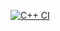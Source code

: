 [![C++ CI](https://github.com/roamar/csci430ourfirstrepo/actions/workflows/main.yml/badge.svg)](https://github.com/roamar/csci430ourfirstrepo/actions/workflows/main.yml)
